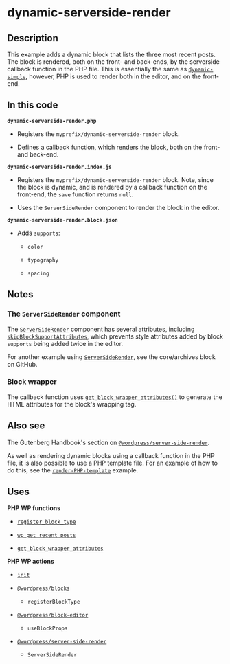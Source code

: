 # dynamic-serverside-render

## Description

This example adds a dynamic block that lists the three most recent posts. The block is rendered, both on the front- and back-ends, by the serverside callback function in the PHP file. This is essentially the same as [`dynamic-simple`](../dynamic-simple/), however, PHP is used to render both in the editor, and on the front-end.

## In this code

**`dynamic-serverside-render.php`**

- Registers the `myprefix/dynamic-serverside-render` block.

- Defines a callback function, which renders the block, both on the front- and back-end.

**`dynamic-serverside-render.index.js`**

- Registers the `myprefix/dynamic-serverside-render` block. Note, since the block is dynamic, and is rendered by a callback function on the front-end, the `save` function returns `null`.

- Uses the `ServerSideRender` component to render the block in the editor.

**`dynamic-serverside-render.block.json`**

- Adds `supports`:

  - `color`

  - `typography`

  - `spacing`

## Notes

### The `ServerSideRender` component

The [`ServerSideRender`](https://developer.wordpress.org/block-editor/reference-guides/packages/packages-server-side-render/) component has several attributes, including [`skipBlockSupportAttributes`](https://make.wordpress.org/core/2023/03/06/add-new-prop-to-serversiderender-component/), which prevents style attributes added by block `supports` being added twice in the editor.

For another example using [`ServerSideRender`](https://github.com/WordPress/gutenberg/tree/trunk/packages/block-library/src/archives), see the core/archives block on GitHub.

### Block wrapper

The callback function uses [`get_block_wrapper_attributes()`](https://developer.wordpress.org/reference/functions/get_block_wrapper_attributes/) to generate the HTML attributes for the block's wrapping tag.

## Also see

The Gutenberg Handbook's section on [`@wordpress/server-side-render`](https://developer.wordpress.org/block-editor/reference-guides/packages/packages-server-side-render/).

As well as rendering dynamic blocks using a callback function in the PHP file, it is also possible to use a PHP template file. For an example of how to do this, see the [`render-PHP-template`](../render-php-template/) example.

## Uses

**PHP WP functions**

- [`register_block_type`](https://developer.wordpress.org/reference/functions/register_block_type/)

- [`wp_get_recent_posts`](https://developer.wordpress.org/reference/functions/wp_get_recent_posts/)

- [`get_block_wrapper_attributes`](https://developer.wordpress.org/reference/functions/get_block_wrapper_attributes/)

**PHP WP actions**

- [`init`](https://developer.wordpress.org/reference/hooks/init/)

- [`@wordpress/blocks`](https://developer.wordpress.org/block-editor/reference-guides/packages/packages-blocks/)

  - `registerBlockType`

- [`@wordpress/block-editor`](https://developer.wordpress.org/block-editor/reference-guides/packages/packages-block-editor/)

  - `useBlockProps`

- [`@wordpress/server-side-render`](https://developer.wordpress.org/block-editor/reference-guides/packages/packages-server-side-render/)

  - `ServerSideRender`
